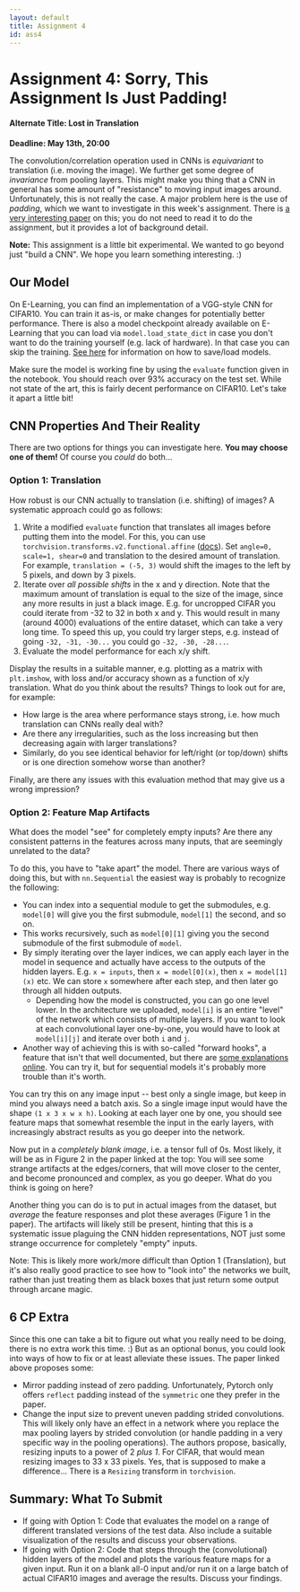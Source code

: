 ```yaml
---
layout: default
title: Assignment 4
id: ass4
---
```



# Assignment 4: Sorry, This Assignment Is Just Padding! 
#### Alternate Title: Lost in Translation
**Deadline: May 13th, 20:00**

The convolution/correlation operation used in CNNs is _equivariant_ to translation (i.e. moving the image).
We further get some degree of _invariance_ from pooling layers.
This might make you thing that a CNN in general has some amount of "resistance" to moving input images around.
Unfortunately, this is not really the case.
A major problem here is the use of _padding_, which we want to investigate in this week's assignment.
There is [a very interesting paper](https://arxiv.org/pdf/2010.02178) on this;
you do not need to read it to do the assignment, but it provides a lot of background detail.

**Note:** This assignment is a little bit experimental.
We wanted to go beyond just "build a CNN".
We hope you learn something interesting. :)


## Our Model

On E-Learning, you can find an implementation of a VGG-style CNN for CIFAR10.
You can train it as-is, or make changes for potentially better performance.
There is also a model checkpoint already available on E-Learning that you can load via `model.load_state_dict` in case
you don't want to do the training yourself (e.g. lack of hardware).
In that case you can skip the training.
[See here](https://docs.pytorch.org/tutorials/beginner/saving_loading_models.html)
for information on how to save/load models.

Make sure the model is working fine by using the `evaluate` function given in the notebook.
You should reach over 93% accuracy on the test set.
While not state of the art, this is fairly decent performance on CIFAR10.
Let's take it apart a little bit!


## CNN Properties And Their Reality

There are two options for things you can investigate here.
**You may choose one of them!**
Of course you _could_ do both...

### Option 1: Translation
How robust is our CNN actually to translation (i.e. shifting) of images?
A systematic approach could go as follows:
1. Write a modified `evaluate` function that translates all images before putting them into the model.
For this, you can use `torchvision.transforms.v2.functional.affine` ([docs](https://pytorch.org/vision/0.9/transforms.html#torchvision.transforms.functional.affine)).
Set `angle=0, scale=1, shear=0` and translation to the desired amount of translation. For example, `translation = (-5, 3)`
would shift the images to the left by 5 pixels, and down by 3 pixels.
2. Iterate over _all possible shifts_ in the x and y direction.
Note that the maximum amount of translation is equal to the size of the image, since any more results in just a black image.
E.g. for uncropped CIFAR you could iterate from -32 to 32 in both x and y.
This would result in many (around 4000) evaluations of the entire dataset, which can take a very long time.
To speed this up, you could try larger steps, e.g. instead of going `-32, -31, -30...` you could go `-32, -30, -28...`.
3. Evaluate the model performance for each x/y shift.

Display the results in a suitable manner, e.g. plotting as a matrix with `plt.imshow`, with loss and/or accuracy shown 
as a function of x/y translation.
What do you think about the results?
Things to look out for are, for example:
- How large is the area where performance stays strong, i.e. how much translation can CNNs really deal with?
- Are there any irregularities, such as the loss increasing but then decreasing again with larger translations?
- Similarly, do you see identical behavior for left/right (or top/down) shifts or is one direction somehow worse than
another?

Finally, are there any issues with this evaluation method that may give us a wrong impression?

### Option 2: Feature Map Artifacts
What does the model "see" for completely empty inputs?
Are there any consistent patterns in the features across many inputs, that are seemingly unrelated to the data?

To do this, you have to "take apart" the model.
There are various ways of doing this, but with `nn.Sequential` the easiest way is probably to recognize the following:
- You can index into a sequential module to get the submodules, e.g. `model[0]` will give you the first submodule, `model[1]`
the second, and so on.
- This works recursively, such as `model[0][1]` giving you the second submodule of the first submodule of `model`.
- By simply iterating over the layer indices, we can apply each layer in the model in sequence and actually have access
to the outputs of the hidden layers. E.g. `x = inputs`, then `x = model[0](x)`, then `x = model[1](x)` etc. 
We can store `x` somewhere after each step, and then later go through all hidden outputs.
  - Depending how the model is constructed, you can go one level lower.
  In the architecture we uploaded, `model[i]` is an entire "level" of the network which consists of multiple layers.
  If you want to look at each convolutional layer one-by-one, you would have to look at `model[i][j]` and iterate over
  both `i` and `j`.
- Another way of achieving this is with so-called "forward hooks", a feature that isn't that well documented, but there
are [some explanations online](https://web.stanford.edu/~nanbhas/blog/forward-hooks-pytorch/). You can try it, but for
sequential models it's probably more trouble than it's worth.

You can try this on any image input -- best only a single image, but keep in mind you always need a batch axis.
So a single image input would have the shape `(1 x 3 x w x h)`.
Looking at each layer one by one, you should see feature maps that somewhat resemble the input in the early layers,
with increasingly abstract results as you go deeper into the network.

Now put in a _completely blank image_, i.e. a tensor full of 0s.
Most likely, it will be as in Figure 2 in the paper linked at the top:
You will see some strange artifacts at the edges/corners, that will move closer to the center, and become pronounced and
complex, as you go deeper.
What do you think is going on here?

Another thing you can do is to put in actual images from the dataset, but _average_ the feature responses and plot
these averages (Figure 1 in the paper).
The artifacts will likely still be present, hinting that this is a systematic issue plaguing the CNN hidden representations,
NOT just some strange occurrence for completely "empty" inputs.

Note: This is likely more work/more difficult than Option 1 (Translation), but it's also really good practice to see
how to "look into" the networks we built, rather than just treating them as black boxes that just return some output
through arcane magic.


## 6 CP Extra

Since this one can take a bit to figure out what you really need to be doing, there is no extra work this time. :)
But as an optional bonus, you could look into ways of how to fix or at least alleviate these issues.
The paper linked above proposes some:
- Mirror padding instead of zero padding.
Unfortunately, Pytorch only offers `reflect` padding instead of the `symmetric` one they prefer in the paper.
- Change the input size to prevent uneven padding strided convolutions.
This will likely only have an effect in a network where you replace the max pooling layers by strided convolution
(or handle padding in a very specific way in the pooling operations).
The authors propose, basically, resizing inputs to a power of 2 _plus 1_.
For CIFAR, that would mean resizing images to 33 x 33 pixels.
Yes, that is supposed to make a difference...
There is a `Resizing` transform in `torchvision`.


## Summary: What To Submit

- If going with Option 1: Code that evaluates the model on a range of different translated versions of the test data.
Also include a suitable visualization of the results and discuss your observations.
- If going with Option 2: Code that steps through the (convolutional) hidden layers of the model and plots the various
feature maps for a given input. Run it on a blank all-0 input and/or run it on a large batch of actual CIFAR10 images
and average the results. Discuss your findings.
